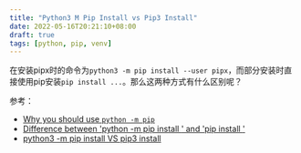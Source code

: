 ```yaml
---
title: "Python3 M Pip Install vs Pip3 Install"
date: 2022-05-16T20:21:10+08:00
draft: true
tags: [python, pip, venv]
---
```


在安装pipx时的命令为`python3 -m pip install --user pipx`，而部分安装时直接使用pip安装`pip install ...`。那么这两种方式有什么区别呢？

<!--more-->

参考：

* [Why you should use `python -m pip`](https://snarky.ca/why-you-should-use-python-m-pip/)
* [Difference between 'python -m pip install <package-name>' and 'pip install <package-name>'](https://stackoverflow.com/a/69735896/8566831)
* [python3 -m pip install VS pip3 install](https://stackoverflow.com/a/60786507/8566831)
